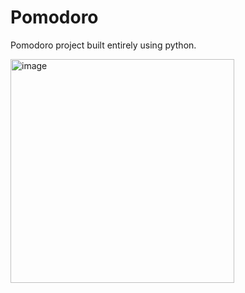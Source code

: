 # Pomodoro
Pomodoro project built entirely using python.


<img width="358" alt="image" src="https://github.com/Karthik-M11/Pomadoro/assets/108874344/a7d85f76-7a06-485b-9788-ec16b425b566">


